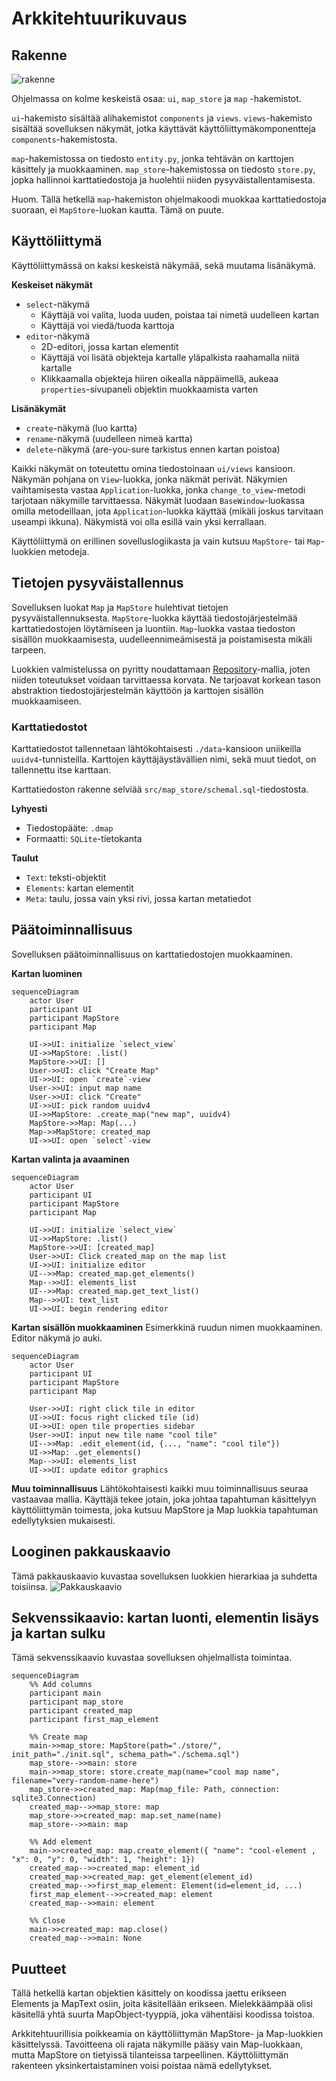 # Arkkitehtuurikuvaus

## Rakenne
![rakenne](./arkkitehtuuri-kuvat/rakenne.png)

Ohjelmassa on kolme keskeistä osaa: `ui`, `map_store` ja `map` -hakemistot.

`ui`-hakemisto sisältää alihakemistot `components` ja `views`.
`views`-hakemisto sisältää sovelluksen näkymät, jotka käyttävät käyttöliittymäkomponentteja `components`-hakemistosta.

`map`-hakemistossa on tiedosto `entity.py`, jonka tehtävän on karttojen käsittely ja muokkaaminen.
`map_store`-hakemistossa on tiedosto `store.py`, jopka hallinnoi karttatiedostoja ja huolehtii niiden pysyväistallentamisesta.

Huom. Tällä hetkellä `map`-hakemiston ohjelmakoodi muokkaa karttatiedostoja suoraan, ei `MapStore`-luokan kautta. Tämä on puute.

## Käyttöliittymä
Käyttöliittymässä on kaksi keskeistä näkymää, sekä muutama lisänäkymä.

**Keskeiset näkymät**
- `select`-näkymä
    - Käyttäjä voi valita, luoda uuden, poistaa tai nimetä uudelleen kartan
    - Käyttäjä voi viedä/tuoda karttoja
- `editor`-näkymä
    - 2D-editori, jossa kartan elementit
    - Käyttäjä voi lisätä objekteja kartalle yläpalkista raahamalla niitä kartalle
    - Klikkaamalla objekteja hiiren oikealla näppäimellä, aukeaa `properties`-sivupaneli objektin muokkaamista varten

**Lisänäkymät**
- `create`-näkymä (luo kartta)
- `rename`-näkymä (uudelleen nimeä kartta)
- `delete`-näkymä (are-you-sure tarkistus ennen kartan poistoa)

Kaikki näkymät on toteutettu omina tiedostoinaan `ui/views` kansioon. Näkymän pohjana on `View`-luokka, jonka näkmät perivät.
Näkymien vaihtamisesta vastaa `Application`-luokka, jonka `change_to_view`-metodi tarjotaan näkymille tarvittaessa.
Näkymät luodaan `BaseWindow`-luokassa omilla metodeillaan, jota `Application`-luokka käyttää (mikäli joskus tarvitaan useampi ikkuna).
Näkymistä voi olla esillä vain yksi kerrallaan.

Käyttöliittymä on erillinen sovelluslogiikasta ja vain kutsuu `MapStore`- tai `Map`-luokkien metodeja.

## Tietojen pysyväistallennus
Sovelluksen luokat `Map` ja `MapStore` hulehtivat tietojen pysyväistallennuksesta. `MapStore`-luokka käyttää tiedostojärjestelmää karttatiedostojen löytämiseen ja luontiin. `Map`-luokka vastaa tiedoston sisällön muokkaamisesta, uudelleennimeämisestä ja poistamisesta mikäli tarpeen.

Luokkien valmistelussa on pyritty noudattamaan [Repository](https://en.wikipedia.org/wiki/Data_access_object)-mallia, joten niiden toteutukset voidaan tarvittaessa korvata. Ne tarjoavat korkean tason abstraktion tiedostojärjestelmän käyttöön ja karttojen sisällön muokkaamiseen.

### Karttatiedostot
Karttatiedostot tallennetaan lähtökohtaisesti `./data`-kansioon uniikeilla `uuidv4`-tunnisteilla. Karttojen käyttäjäystävällien nimi, sekä muut tiedot, on tallennettu itse karttaan.

Karttatiedoston rakenne selviää `src/map_store/schemal.sql`-tiedostosta.

**Lyhyesti**
- Tiedostopääte: `.dmap`
- Formaatti: `SQLite`-tietokanta

**Taulut**
- `Text`: teksti-objektit
- `Elements`: kartan elementit
- `Meta`: taulu, jossa vain yksi rivi, jossa kartan metatiedot


## Päätoiminnallisuus
Sovelluksen päätoiminnallisuus on karttatiedostojen muokkaaminen.

**Kartan luominen**
```mermaid
sequenceDiagram
    actor User
    participant UI
    participant MapStore
    participant Map

    UI->>UI: initialize `select_view`
    UI->>MapStore: .list()
    MapStore->>UI: []
    User->>UI: click "Create Map"
    UI->>UI: open `create`-view
    User->>UI: input map name
    User->>UI: click "Create"
    UI->>UI: pick random uuidv4
    UI->>MapStore: .create_map("new map", uuidv4)
    MapStore->>Map: Map(...)
    Map->>MapStore: created_map
    UI->>UI: open `select`-view
```

**Kartan valinta ja avaaminen**
```mermaid
sequenceDiagram
    actor User
    participant UI
    participant MapStore
    participant Map

    UI->>UI: initialize `select_view`
    UI->>MapStore: .list()
    MapStore->>UI: [created_map]
    User->>UI: Click created_map on the map list
    UI->>UI: initialize editor
    UI-->>Map: created_map.get_elements()
    Map-->>UI: elements_list
    UI-->>Map: created_map.get_text_list()
    Map-->>UI: text_list
    UI->>UI: begin rendering editor
```

**Kartan sisällön muokkaaminen**
Esimerkkinä ruudun nimen muokkaaminen.
Editor näkymä jo auki.

```mermaid
sequenceDiagram
    actor User
    participant UI
    participant MapStore
    participant Map

    User->>UI: right click tile in editor
    UI->>UI: focus right clicked tile (id)
    UI->>UI: open tile properties sidebar
    User->>UI: input new tile name "cool tile"
    UI-->>Map: .edit_element(id, {..., "name": "cool tile"})
    UI->>Map: .get_elements()
    Map-->>UI: elements_list
    UI->>UI: update editor graphics
```


**Muu toiminnallisuus**
Lähtökohtaisesti kaikki muu toiminnallisuus seuraa vastaavaa mallia. Käyttäjä tekee jotain, joka johtaa tapahtuman käsittelyyn käyttöliittymän toimesta, joka kutsuu MapStore ja Map luokkia tapahtuman edellytyksien mukaisesti.

## Looginen pakkauskaavio
Tämä pakkauskaavio kuvastaa sovelluksen luokkien hierarkiaa ja suhdetta toisiinsa.
![Pakkauskaavio](./arkkitehtuuri-kuvat/alustava-pakkauskaavio.png)

## Sekvenssikaavio: kartan luonti, elementin lisäys ja kartan sulku
Tämä sekvenssikaavio kuvastaa sovelluksen ohjelmallista toimintaa.
```mermaid
sequenceDiagram
    %% Add columns
    participant main
    participant map_store
    participant created_map
    participant first_map_element

    %% Create map
    main->>map_store: MapStore(path="./store/", init_path="./init.sql", schema_path="./schema.sql")
    map_store-->>main: store
    main->>map_store: store.create_map(name="cool map name", filename="very-random-name-here")
    map_store->>created_map: Map(map_file: Path, connection: sqlite3.Connection)
    created_map-->>map_store: map
    map_store->>created_map: map.set_name(name)
    map_store-->>main: map

    %% Add element
    main->>created_map: map.create_element({ "name": "cool-element , "x": 0, "y": 0, "width": 1, "height": 1})
    created_map-->>created_map: element_id
    created_map->>created_map: get_element(element_id)
    created_map-->>first_map_element: Element(id=element_id, ...)
    first_map_element-->>created_map: element
    created_map-->>main: element

    %% Close
    main->>created_map: map.close()
    created_map-->>main: None

```

## Puutteet
Tällä hetkellä kartan objektien käsittely on koodissa jaettu erikseen Elements ja MapText osiin, joita käsitellään erikseen. Mielekkäämpää olisi käsitellä yhtä suurta MapObject-tyyppiä, joka vähentäisi koodissa toistoa.

Arkkitehtuurillisia poikkeamia on käyttöliittymän MapStore- ja Map-luokkien käsittelyssä. Tavoitteena oli rajata näkymille pääsy vain Map-luokkaan, mutta MapStore on tietyissä tilanteissa tarpeellinen. Käyttöliittymän rakenteen yksinkertaistaminen voisi poistaa nämä edellytykset.
